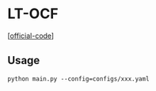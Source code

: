 

# LT-OCF

[[official-code](https://github.com/jeongwhanchoi/LT-OCF)]


## Usage


    python main.py --config=configs/xxx.yaml
